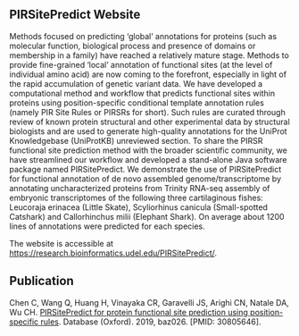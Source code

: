 ## PIRSitePredict Website

Methods focused on predicting ‘global’ annotations for proteins (such as molecular function, biological process and presence of domains or membership in a family) have reached a relatively mature stage. Methods to provide fine-grained ‘local’ annotation of functional sites (at the level of individual amino acid) are now coming to the forefront, especially in light of the rapid accumulation of genetic variant data. We have developed a computational method and workflow that predicts functional sites within proteins using position-specific conditional template annotation rules (namely PIR Site Rules or PIRSRs for short). Such rules are curated through review of known protein structural and other experimental data by structural biologists and are used to generate high-quality annotations for the UniProt Knowledgebase (UniProtKB) unreviewed section. To share the PIRSR functional site prediction method with the broader scientific community, we have streamlined our workflow and developed a stand-alone Java software package named PIRSitePredict. We demonstrate the use of PIRSitePredict for functional annotation of de novo assembled genome/transcriptome by annotating uncharacterized proteins from Trinity RNA-seq assembly of embryonic transcriptomes of the following three cartilaginous fishes: Leucoraja erinacea (Little Skate), Scyliorhinus canicula (Small-spotted Catshark) and Callorhinchus milii (Elephant Shark). On average about 1200 lines of annotations were predicted for each species.

The website is accessible at https://research.bioinformatics.udel.edu/PIRSitePredict/.

## Publication

Chen C, Wang Q, Huang H, Vinayaka CR, Garavelli JS, Arighi CN, Natale DA, Wu CH. [PIRSitePredict for protein functional site prediction using position-specific rules](https://academic.oup.com/database/article/doi/10.1093/database/baz026/5363830). Database (Oxford). 2019, baz026. [PMID: 30805646].
